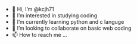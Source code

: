 - 👋 Hi, I’m @kcjh71
- 👀 I’m interested in studying coding
- 🌱 I’m currently learning python and c languge
- 💞️ I’m looking to collaborate on basic web coding
- 📫 How to reach me ...

<!---
kcjh71/kcjh71 is a ✨ special ✨ repository because its `README.md` (this file) appears on your GitHub profile.
You can click the Preview link to take a look at your changes.
--->
